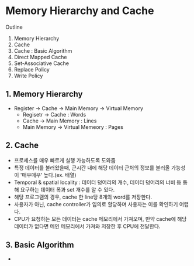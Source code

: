 # Memory Hierarchy and Cache

Outline
1. Memory Hierarchy
2. Cache
3. Cache : Basic Algorithm
4. Direct Mapped Cache
5. Set-Associative Cache
6. Replace Policy
7.  Write Policy

## 1. Memory Hierarchy
- Register -> Cache -> Main Memory -> Virtual Memory
  - Regisetr -> Cache : Words
  - Cache -> Main Memory : Lines
  - Main Memory -> Virtual Memeory : Pages
## 2. Cache
- 프로세스를 매우 빠르게 실행 가능하도록 도와줌
- 특정 데이터를 불러왔을때, 근시간 내에 해당 데이터 근처의 정보를 불러올 가능성이 '매우매우' 높다.(ex. 배열)
- Temporal & spatial locality : 데이터 덩어리의 개수, 데이터 덩어리의 너비 등 통해 요구하는 데이터 폭과 set 개수를 알 수 있다.
- 해당 프로그램의 경우, cache 한 line당 8개의 word를 저장한다.
- 사용자가 아닌, cache controller가 임의로 할당하며 사용자는 이를 확인하기 어렵다.
- CPU가 요청하는 모든 데이터는 cache 메모리에서 가져오며, 만약 cache에 해당 데이터가 없다면 메인 메모리에서 가져와 저장한 후 CPU에 전달한다.

## 3. Basic Algorithm
- 